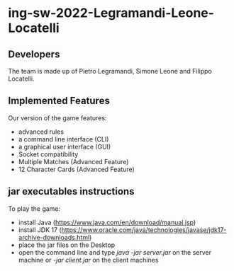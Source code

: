 # **ing-sw-2022-Legramandi-Leone-Locatelli**
## **Developers**
The team is made up of Pietro Legramandi, Simone Leone and Filippo Locatelli.
## **Implemented Features**
Our version of the game features:
- advanced rules
- a command line interface (CLI)
- a graphical user interface (GUI)
- Socket compatibility 
- Multiple Matches (Advanced Feature)
- 12 Character Cards (Advanced Feature)
## **jar executables instructions**
To play the game:
- install Java (https://www.java.com/en/download/manual.jsp)
- install JDK 17 (https://www.oracle.com/java/technologies/javase/jdk17-archive-downloads.html)
- place the jar files on the Desktop
- open the command line and type _java -jar server.jar_ on the server machine or _-jar client.jar_ on the client machines
